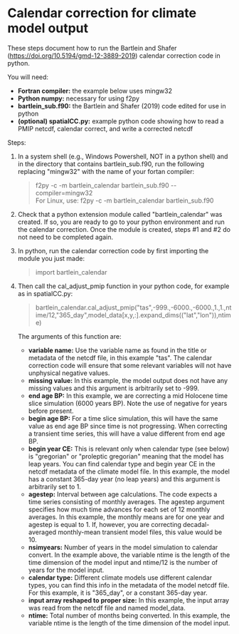 # Calendar correction for climate model output
These steps document how to run the Bartlein and Shafer (https://doi.org/10.5194/gmd-12-3889-2019) calendar correction code in python.  

You will need:  
- <b>Fortran compiler:</b> the example below uses mingw32 
- <b>Python numpy:</b> necessary for using f2py  
- <b>bartlein_sub.f90:</b> the Bartlein and Shafer (2019) code edited for use in python
- <b>(optional) spatialCC.py:</b> example python code showing how to read a PMIP netcdf, calendar correct, and write a corrected netcdf

Steps: 
1. In a system shell (e.g., Windows Powershell, NOT in a python shell) and in the directory that contains bartlein_sub.f90, run the following replacing "mingw32" with the name of your fortan compiler:
    > f2py -c -m bartlein_calendar bartlein_sub.f90 --compiler=mingw32   
For Linux, use:
    > f2py -c -m bartlein_calendar bartlein_sub.f90
2. Check that a python extension module called "bartlein_calendar" was created. If so, you are ready to go to your python environment and run the calendar correction. Once the module is created, steps #1 and #2 do not need to be completed again.
3. In python, run the calendar correction code by first importing the module you just made:
    > import bartlein_calendar  
4. Then call the cal_adjust_pmip function in your python code, for example as in spatialCC.py:
    > bartlein_calendar.cal_adjust_pmip("tas",-999.,-6000.,-6000.,1.,1.,ntime/12,"365_day",model_data[x,y,:].expand_dims(("lat","lon")),ntime)  

   The arguments of this function are:   
   
    - <b>variable name:</b> Use the variable name as found in the title or metadata of the netcdf file, in this example "tas". The calendar correction code will ensure that some relevant variables will not have unphysical negative values.  
    - <b>missing value:</b> In this example, the model output does not have any missing values and this argument is arbitrarily set to -999.  
    - <b>end age BP:</b> In this example, we are correcting a mid Holocene time slice simulation (6000 years BP). Note the use of negative for years before present.  
    - <b>begin age BP:</b> For a time slice simulation, this will have the same value as end age BP since time is not progressing. When correcting a transient time series, this will have a value different from end age BP.  
    - <b>begin year CE:</b> This is relevant only when calendar type (see below) is "gregorian" or "proleptic gregorian" meaning that the model has leap years. You can find calendar type and begin year CE in the netcdf metadata of the climate model file. In this example, the model has a constant 365-day year (no leap years) and this argument is arbitrarily set to 1.  
    - <b>agestep:</b> Interval between age calculations. The code expects a time series consisting of monthly averages. The agestep argument specifies how much time advances for each set of 12 monthly averages. In this example, the monthly means are for one year and agestep is equal to 1. If, however, you are correcting decadal-averaged monthly-mean transient model files, this value would be 10.  
    - <b>nsimyears:</b> Number of years in the model simulation to calendar convert. In the example above, the variable ntime is the length of the time dimension of the model input and ntime/12 is the number of years for the model input.  
    - <b>calendar type:</b> Different climate models use different calendar types, you can find this info in the metadata of the model netcdf file. For this example, it is "365_day", or a constant 365-day year.   
    - <b>input array reshaped to proper size:</b> In this example, the input array was read from the netcdf file and named model_data.  
    - <b>ntime:</b> Total number of months being converted. In this example, the variable ntime is the length of the time dimension of the model input.  
